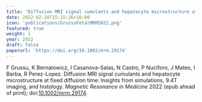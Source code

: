 ```yaml
---
title: 'Diffusion MRI signal cumulants and hepatocyte microstructure at fixed diffusion time: Insights from simulations, 9.4T imaging, and histology'
date: 2022-02-18T15:15:26+10:00
icon: 'publications/GrussuFetalMRM2022.png'
featured: true
weight: 1
year: 2022
draft: false
paperurl: 'https://doi.org/10.1002/mrm.29174'
---
```


F Grussu, K Bernatowicz, I Casanova-Salas, N Castro, P Nuciforo, J Mateo, I Barba, R Perez-Lopez. Diffusion MRI signal cumulants and hepatocyte microstructure at fixed diffusion time: Insights from simulations, 9.4T imaging, and histology. _Magnetic Resonance in Medicine_ 2022 (epub ahead of print); doi:[10.1002/mrm.29174](https://doi.org/10.1002/mrm.29174).

